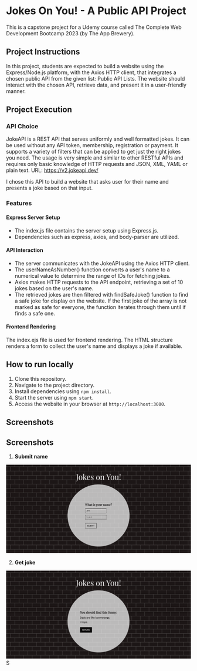 # Jokes On You! - A Public API Project
This is a capstone project for a Udemy course called The Complete Web Development Bootcamp 2023 (by The App Brewery).

## Project Instructions
In this project, students are expected to build a website using the Express/Node.js platform, with the Axios HTTP client, 
that integrates a chosen public API from the given list: Public API Lists. The website should interact with the chosen API, 
retrieve data, and present it in a user-friendly manner.

## Project Execution

### API Choice

JokeAPI is a REST API that serves uniformly and well formatted jokes.
It can be used without any API token, membership, registration or payment.
It supports a variety of filters that can be applied to get just the right jokes you need.
The usage is very simple and similar to other RESTful APIs and requires only basic knowledge of HTTP requests 
and JSON, XML, YAML or plain text. URL: https://v2.jokeapi.dev/

I chose this API to build a website that asks user for their name and presents a joke based on that input. 

### Features

#### Express Server Setup
* The index.js file contains the server setup using Express.js.
* Dependencies such as express, axios, and body-parser are utilized.

#### API Interaction
* The server communicates with the JokeAPI using the Axios HTTP client.
* The userNameAsNumber() function converts a user's name to a numerical value to determine the range of IDs for fetching jokes.
* Axios makes HTTP requests to the API endpoint, retrieving a set of 10 jokes based on the user's name.
* The retrieved jokes are then filtered with findSafeJoke() function to find a safe joke for display on the website.
  If the first joke of the array is not marked as safe for everyone, the function iterates through them until if finds a safe one.

#### Frontend Rendering
The index.ejs file is used for frontend rendering.
The HTML structure renders a form to collect the user's name and displays a joke if available.


## How to run locally
1. Clone this repository.
2. Navigate to the project directory.
3. Install dependencies using `npm install`.
4. Start the server using `npm start`.
5. Access the website in your browser at `http://localhost:3000`.

## Screenshots

## Screenshots

1. **Submit name**

![Header of the page](public/images/screenshots/screen1.png)

2. **Get joke**

![Book entries listing](public/images/screenshots/screen2.png)S